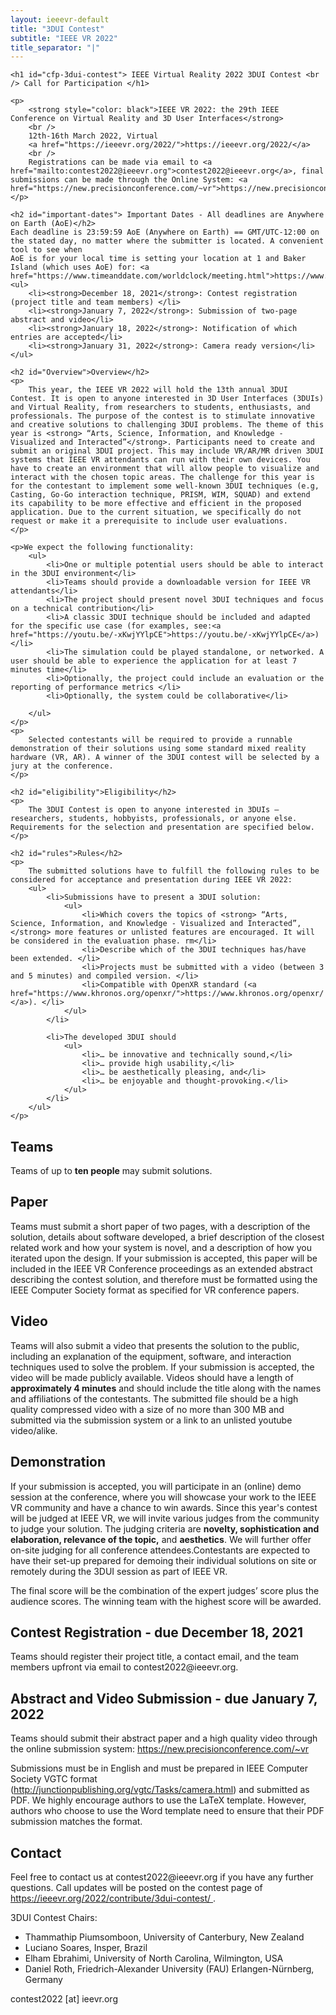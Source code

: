 ```yaml
---
layout: ieeevr-default
title: "3DUI Contest"
subtitle: "IEEE VR 2022"
title_separator: "|"
---
```


<div>
   
    <h1 id="cfp-3dui-contest"> IEEE Virtual Reality 2022 3DUI Contest <br /> Call for Participation </h1>

    <p>
        <strong style="color: black">IEEE VR 2022: the 29th IEEE Conference on Virtual Reality and 3D User Interfaces</strong>
        <br />
        12th-16th March 2022, Virtual
        <a href="https://ieeevr.org/2022/">https://ieeevr.org/2022/</a>
        <br />
        Registrations can be made via email to <a href="mailto:contest2022@ieeevr.org">contest2022@ieeevr.org</a>, final submissions can be made through the Online System: <a href="https://new.precisionconference.com/~vr">https://new.precisionconference.com/~vr</a>.
    </p>

    <h2 id="important-dates"> Important Dates - All deadlines are Anywhere on Earth (AoE)</h2>
    Each deadline is 23:59:59 AoE (Anywhere on Earth) == GMT/UTC-12:00 on the stated day, no matter where the submitter is located. A convenient tool to see when 
    AoE is for your local time is setting your location at 1 and Baker Island (which uses AoE) for: <a href="https://www.timeanddate.com/worldclock/meeting.html">https://www.timeanddate.com/worldclock/meeting.html</a>
    <ul>
        <li><strong>December 18, 2021</strong>: Contest registration (project title and team members) </li>
        <li><strong>January 7, 2022</strong>: Submission of two-page abstract and video</li>
        <li><strong>January 18, 2022</strong>: Notification of which entries are accepted</li>
        <li><strong>January 31, 2022</strong>: Camera ready version</li>
    </ul>

    <h2 id="Overview">Overview</h2>
    <p>
        This year, the IEEE VR 2022 will hold the 13th annual 3DUI Contest. It is open to anyone interested in 3D User Interfaces (3DUIs) and Virtual Reality, from researchers to students, enthusiasts, and professionals. The purpose of the contest is to stimulate innovative and creative solutions to challenging 3DUI problems. The theme of this year is <strong> “Arts, Science, Information, and Knowledge - Visualized and Interacted”</strong>. Participants need to create and submit an original 3DUI project. This may include VR/AR/MR driven 3DUI systems that IEEE VR attendants can run with their own devices. You have to create an environment that will allow people to visualize and interact with the chosen topic areas. The challenge for this year is for the contestant to implement some well-known 3DUI techniques (e.g, Casting, Go-Go interaction technique, PRISM, WIM, SQUAD) and extend its capability to be more effective and efficient in the proposed application. Due to the current situation, we specifically do not request or make it a prerequisite to include user evaluations.
    </p>

    <p>We expect the following functionality:
        <ul>
            <li>One or multiple potential users should be able to interact in the 3DUI environment</li>
            <li>Teams should provide a downloadable version for IEEE VR attendants</li>
            <li>The project should present novel 3DUI techniques and focus on a technical contribution</li>
            <li>A classic 3DUI technique should be included and adapted for the specific use case (for examples, see:<a href="https://youtu.be/-xKwjYYlpCE">https://youtu.be/-xKwjYYlpCE</a>) </li>
            <li>The simulation could be played standalone, or networked. A user should be able to experience the application for at least 7 minutes time</li>
            <li>Optionally, the project could include an evaluation or the reporting of performance metrics </li>
            <li>Optionally, the system could be collaborative</li>
            
        </ul>
    </p>
    <p>
        Selected contestants will be required to provide a runnable demonstration of their solutions using some standard mixed reality hardware (VR, AR). A winner of the 3DUI contest will be selected by a jury at the conference.
    </p>

    <h2 id="eligibility">Eligibility</h2>
    <p>
        The 3DUI Contest is open to anyone interested in 3DUIs — researchers, students, hobbyists, professionals, or anyone else. Requirements for the selection and presentation are specified below.
    </p>

    <h2 id="rules">Rules</h2>
    <p>
        The submitted solutions have to fulfill the following rules to be considered for acceptance and presentation during IEEE VR 2022: 
        <ul>
            <li>Submissions have to present a 3DUI solution:
                <ul>
                    <li>Which covers the topics of <strong> “Arts, Science, Information, and Knowledge - Visualized and Interacted”,</strong> more features or unlisted features are encouraged. It will be considered in the evaluation phase. rm</li>
                    <li>Describe which of the 3DUI techniques has/have been extended. </li>
                    <li>Projects must be submitted with a video (between 3 and 5 minutes) and compiled version. </li>
                    <li>Compatible with OpenXR standard (<a href="https://www.khronos.org/openxr/">https://www.khronos.org/openxr/ </a>). </li>
                </ul>
            </li>

            <li>The developed 3DUI should
                <ul>
                    <li>… be innovative and technically sound,</li>
                    <li>… provide high usability,</li>
                    <li>… be aesthetically pleasing, and</li>
                    <li>… be enjoyable and thought-provoking.</li>
                </ul>
            </li>
        </ul>
    </p>

<h2 id="teams">Teams</h2>
<p>
    Teams of up to <strong>ten people</strong> may submit solutions.
</p>
    
<h2 id="paper">Paper</h2>
<p>
Teams must submit a short paper of two pages, with a description of the solution, details about software developed, a brief description of the closest related work and how your system is novel, and a description of how you iterated upon the design. 
If your submission is accepted, this paper will be included in the IEEE VR Conference proceedings as an extended abstract describing the contest solution, and therefore must be formatted using the IEEE Computer Society format as specified for VR conference papers.
</p>

<h2 id="video">Video</h2>
<p>
    Teams will also submit a video that presents the solution to the public, including an explanation of the equipment, software, and interaction techniques used to solve the problem. If your submission is accepted, the video will be made publicly available. Videos should have a length of <strong>approximately 4 minutes</strong> and should include the title along with the names and affiliations of the contestants. The submitted file should be a high quality compressed video with a size of no more than 300 MB and submitted via the submission system or a link to an unlisted youtube video/alike.
</p>

<h2 id="demonstration">Demonstration</h2>
<p>
If your submission is accepted, you will participate in an (online) demo session at the conference, where you will showcase your work to the IEEE VR community and have a chance to win awards. Since this year's contest will be judged at IEEE VR, we will invite various judges from the community to judge your solution. The judging criteria are <strong>novelty, sophistication and elaboration, relevance of the topic,</strong> and <strong>aesthetics</strong>. We will further offer on-site judging for all conference attendees.Contestants are expected to have their set-up prepared for demoing their individual solutions on site or remotely during the 3DUI session as part of IEEE VR.
</p> 
<p>
The final score will be the combination of the expert judges’ score plus the audience scores. The winning team with the highest score will be awarded.
</p>

<h2>Contest Registration - due December 18, 2021</h2>
<p>
Teams should register their project title, a contact email, and the team members upfront via email to contest2022@ieeevr.org.
</p>
    
<h2>Abstract and Video Submission - due January 7, 2022</h2>
<p>
Teams should submit their abstract paper and a high quality video through the online submission system: <a href="https://new.precisionconference.com/~vr">https://new.precisionconference.com/~vr</a>
</p>
<p>
   Submissions must be in English and must be prepared in IEEE Computer Society VGTC format (<a href="http://junctionpublishing.org/vgtc/Tasks/camera.html">http://junctionpublishing.org/vgtc/Tasks/camera.html</a>) and submitted as PDF. We highly encourage authors to use the LaTeX template. However, authors who choose to use the Word template need to ensure that their PDF submission matches the format. 
</p>

<h2 id="contact"> Contact </h2>
<p>
Feel free to contact us at contest2022@ieeevr.org if you have any further questions.
Call updates will be posted on the contest page of <a href="https://ieeevr.org/2022/contribute/3dui-contest/">https://ieeevr.org/2022/contribute/3dui-contest/ </a>.
</p>
<p>
    3DUI Contest Chairs:
    <ul>   
        <li>Thammathip Piumsomboon, University of Canterbury, New Zealand</li>
        <li>Luciano Soares, Insper, Brazil </li>
        <li>Elham Ebrahimi, University of North Carolina, Wilmington, USA</li>
        <li>Daniel Roth, Friedrich-Alexander University (FAU) Erlangen-Nürnberg, Germany</li>
    </ul>
    contest2022 [at] ieevr.org
</p>


</div>
